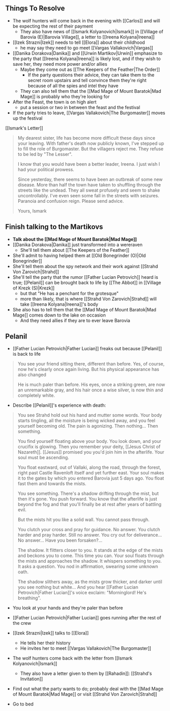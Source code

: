## Things To Resolve
- The wolf hunters will come back in the evening with [[Carlos]] and will be expecting the rest of their payment
	- They also have news of [[Ismark Kolyanovich|Ismark]] in [[Village of Barovia (E)|Barovia Village]], a letter to [[Ireena Kolyana|Ireena]]
- [[Izek Strazni|Izek]] needs to tell [[Elora]] about their childhood
	- he may say they need to go meet [[Vargas Vallakovich|Vargas]]
- [[Danika Dorakova|Danika]] and [[Urwin Martikov|Urwin]] emphasize to the party that [[Ireena Kolyana|Ireena]] is likely lost, and if they wish to save her, they need more power and/or allies
	- Maybe they come out as [[The Keepers of the Feather|The Order]]
		- If the party questions their advice, they can take them to the secret room upstairs and tell convince them they're right because of all the spies and intel they have
	- They can also tell them that the [[Mad Mage of Mount Baratok|Mad Mage]] is probably who they're looking for
- After the Feast, the town is on high alert
	- put a session or two in between the feast and the festival
- If the party tries to leave, [[Vargas Vallakovich|The Burgomaster]] moves up the festival

[[Ismark's Letter]]

>My dearest sister, life has become more difficult these days since your leaving. With father's death now publicly known, I've stepped up to fill the role of Burgomaster. But the villagers reject me. They refuse to be led by "The Lesser".
>
>I know that you would have been a better leader, Ireena. I just wish I had your political prowess. 
>
>Since yesterday, there seems to have been an outbreak of some new disease. More than half the town have taken to shuffling through the streets like the undead. They all sweat profusely and seem to shake uncontrollably. I've even seen some fall in the streets with seizures. Paranoia and confusion reign. Please send advice.
>
> Yours, Ismark



## Finish talking to the Martikovs
- **Talk about the [[Mad Mage of Mount Baratok|Mad Mage]]**
- [[Danika Dorakova|Danika]] just transformed into a wereraven
	- She'll tell them about [[The Keepers of the Feather]]
- She'll admit to having helped them at [[Old Bonegrinder (O)|Old Bonegrinder]]
- She'll tell them about the spy network and their work against [[Strahd Von Zarovich|Strahd]]
- She'll tell the party that the rumor [[Father Lucian Petrovich]] heard is true; [[Pelanil]] can be brought back to life by [[The Abbot]] in [[Village of Krezk (S)|Krezk]]
	- but that "He has a penchant for the grotesque"
	- more than likely, that is where [[Strahd Von Zarovich|Strahd]] will take [[Ireena Kolyana|Ireena]]'s body
- She also has to tell them that the [[Mad Mage of Mount Baratok|Mad Mage]] comes down to the lake on occasion
	- And they need allies if they are to ever leave Barovia


## Pelanil
- [[Father Lucian Petrovich|Father Lucian]] freaks out because [[Pelanil]] is back to life
> You see your friend sitting there, different than before. Yes, of course, now he's clearly once again living. But his physical appearance has also changed
> 
> He is much paler than before. His eyes, once a striking green, are now an unremarkable gray, and his hair once a wise silver, is now thin and completely white.


- Describe [[Pelanil]]'s experience with death:


> You see Strahd hold out his hand and mutter some words. Your body starts tingling, all the moisture is being wicked away, and you feel yourself becoming old. The pain is agonizing. Then nothing... Then something.
>
> You find yourself floating above your body. You look down, and your crucifix is glowing. Then you remember your deity, [[Jesus Christ of Nazareth]]. [[Jesus]] promised you you'd join him in the afterlife. Your soul must be ascending.
>
>You float eastward, out of Vallaki, along the road, through the forest, right past Castle Ravenloft itself and yet further east. Your soul makes it to the gates by which you entered Barovia just 5 days ago. You float fast them and towards the mists.
>
>You see something. There's a shadow drifting through the mist, but then it's gone. You push forward. You know that the afterlife is just beyond the fog and that you'll finally be at rest after years of battling evil.
>
>But the mists hit you like a solid wall. You cannot pass through.
>
>You clutch your cross and pray for guidance. No answer. You clutch harder and pray harder. Still no answer. You cry out for deliverance... No answer... Have you been forsaken?...
>
>The shadow. It flitters closer to you. It stands at the edge of the mists and beckons you to come. This time you can. Your soul floats through the mists and approaches the shadow. It whispers something to you. It asks a question. You nod in affirmation, swearing some unknown oath.
>
>The shadow slithers away, as the mists grow thicker, and darker until you see nothing but white... And you hear [[Father Lucian Petrovich|Father Lucian]]'s voice exclaim: "Morninglord! He's breathing".

- You look at your hands and they're paler than before
- [[Father Lucian Petrovich|Father Lucian]] goes running after the rest of the crew

- [[Izek Strazni|Izek]] talks to [[Elora]]
	- He tells her their history
	- He invites her to meet [[Vargas Vallakovich|The Burgomaster]]

- The wolf hunters come back with the letter from [[Ismark Kolyanovich|Ismark]]
	- They also have a letter given to them by [[Rahadin]]: [[Strahd's Invitation]]

- Find out what the party wants to do; probably deal with the [[Mad Mage of Mount Baratok|Mad Mage]] or visit [[Strahd Von Zarovich|Strahd]]
- Go to bed


